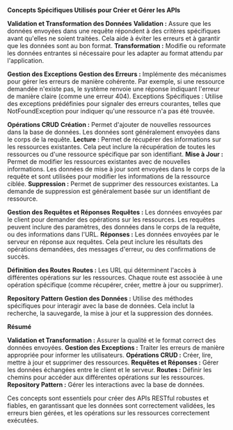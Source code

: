 **Concepts Spécifiques Utilisés pour Créer et Gérer les APIs**

**Validation et Transformation des Données**
**Validation :** Assure que les données envoyées dans une requête répondent à des critères spécifiques avant qu'elles ne soient traitées. Cela aide à éviter les erreurs et à garantir que les données sont au bon format.
**Transformation :** Modifie ou reformate les données entrantes si nécessaire pour les adapter au format attendu par l'application.

**Gestion des Exceptions**
**Gestion des Erreurs :** Implémente des mécanismes pour gérer les erreurs de manière cohérente. Par exemple, si une ressource demandée n'existe pas, le système renvoie une réponse indiquant l'erreur de manière claire (comme une erreur 404).
Exceptions Spécifiques : Utilise des exceptions prédéfinies pour signaler des erreurs courantes, telles que NotFoundException pour indiquer qu'une ressource n'a pas été trouvée.

**Opérations CRUD**
**Création :** Permet d'ajouter de nouvelles ressources dans la base de données. Les données sont généralement envoyées dans le corps de la requête.
**Lecture :** Permet de récupérer des informations sur les ressources existantes. Cela peut inclure la récupération de toutes les ressources ou d'une ressource spécifique par son identifiant.
**Mise à Jour :** Permet de modifier les ressources existantes avec de nouvelles informations. Les données de mise à jour sont envoyées dans le corps de la requête et sont utilisées pour modifier les informations de la ressource ciblée.
**Suppression :** Permet de supprimer des ressources existantes. La demande de suppression est généralement basée sur un identifiant de ressource.

**Gestion des Requêtes et Réponses**
**Requêtes :** Les données envoyées par le client pour demander des opérations sur les ressources. Les requêtes peuvent inclure des paramètres, des données dans le corps de la requête, ou des informations dans l'URL.
**Réponses :** Les données envoyées par le serveur en réponse aux requêtes. Cela peut inclure les résultats des opérations demandées, des messages d'erreur, ou des confirmations de succès.

**Définition des Routes**
**Routes :** Les URL qui déterminent l'accès à différentes opérations sur les ressources. Chaque route est associée à une opération spécifique (comme récupérer, créer, mettre à jour ou supprimer).

**Repository Pattern**
**Gestion des Données :** Utilise des méthodes spécifiques pour interagir avec la base de données. Cela inclut la recherche, la sauvegarde, la mise à jour et la suppression des données.

**Résumé**

**Validation et Transformation :** Assurer la qualité et le format correct des données envoyées.
**Gestion des Exceptions :** Traiter les erreurs de manière appropriée pour informer les utilisateurs.
**Opérations CRUD :** Créer, lire, mettre à jour et supprimer des ressources.
**Requêtes et Réponses :** Gérer les données échangées entre le client et le serveur.
**Routes :** Définir les chemins pour accéder aux différentes opérations sur les ressources.
**Repository Pattern :** Gérer les interactions avec la base de données.

Ces concepts sont essentiels pour créer des APIs RESTful robustes et fiables, en garantissant que les données sont correctement validées, les erreurs bien gérées, et les opérations sur les ressources correctement exécutées.
